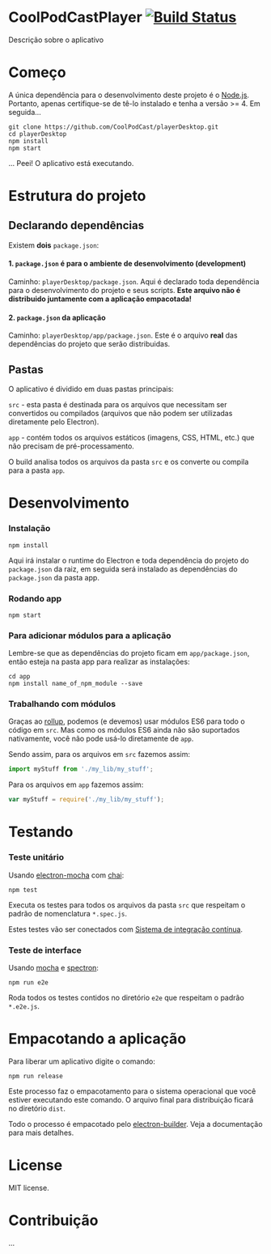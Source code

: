 CoolPodCastPlayer [![Build Status](https://travis-ci.org/CoolPodCast/playerDesktop.svg?branch=master)](https://travis-ci.org/CoolPodCast/playerDesktop)
==============
Descrição sobre o aplicativo

# Começo
A única dependência para o desenvolvimento deste projeto é o [Node.js](https://nodejs.org). Portanto, apenas certifique-se de tê-lo instalado e tenha a versão >= 4. Em seguida...

```
git clone https://github.com/CoolPodCast/playerDesktop.git
cd playerDesktop
npm install
npm start
```
... Peei! O aplicativo está executando.

# Estrutura do projeto

## Declarando dependências

Existem **dois** `package.json`:

#### 1. `package.json` é para o ambiente de desenvolvimento (development)
Caminho: `playerDesktop/package.json`. Aqui é declarado toda dependência para o desenvolvimento do projeto e seus scripts. **Este arquivo não é distribuido juntamente com a aplicação empacotada!**

#### 2. `package.json` da aplicação
Caminho: `playerDesktop/app/package.json`. Este é o arquivo **real** das dependências do projeto que serão distribuidas.

## Pastas

O aplicativo é dividido em duas pastas principais:

`src` - esta pasta é destinada para os arquivos que necessitam ser convertidos ou compilados (arquivos que não podem ser utilizadas diretamente pelo Electron).

`app` - contém todos os arquivos estáticos (imagens, CSS, HTML, etc.) que não precisam de pré-processamento.

O build analisa todos os arquivos da pasta `src` e os converte ou compila para a pasta `app`.

# Desenvolvimento

### Instalação

```
npm install
```
Aqui irá instalar o runtime do Electron e toda dependência do projeto do `package.json` da raiz, em seguida será instalado as dependências do `package.json` da pasta app.

### Rodando app

```
npm start
```

### Para adicionar módulos para a aplicação

Lembre-se que as dependências do projeto ficam em `app/package.json`, então esteja na pasta app para realizar as instalações:
```
cd app
npm install name_of_npm_module --save
```

### Trabalhando com módulos

Graças ao [rollup](https://github.com/rollup/rollup), podemos (e devemos) usar módulos ES6 para todo o código em `src`. Mas como os módulos ES6 ainda não são suportados nativamente, você não pode usá-lo diretamente de `app`.

Sendo assim, para os arquivos em `src` fazemos assim:
```js
import myStuff from './my_lib/my_stuff';
```

Para os arquivos em `app` fazemos assim:
```js
var myStuff = require('./my_lib/my_stuff');
```

# Testando

### Teste unitário

Usando [electron-mocha](https://github.com/jprichardson/electron-mocha) com [chai](http://chaijs.com/api/assert/):
```
npm test
```
Executa os testes para todos os arquivos da pasta `src` que respeitam o padrão de nomenclatura `*.spec.js`.

Estes testes vão ser conectados com [Sistema de integração contínua](https://github.com/atom/electron/blob/master/docs/tutorial/testing-on-headless-ci.md).

### Teste de interface

Usando [mocha](https://mochajs.org/) e [spectron](http://electron.atom.io/spectron/):
```
npm run e2e
```
Roda todos os testes contidos no diretório `e2e` que respeitam o padrão `*.e2e.js`.

# Empacotando a aplicação

Para liberar um aplicativo digite o comando:
```
npm run release
```
Este processo faz o empacotamento para o sistema operacional que você estiver executando este comando. O arquivo final para distribuição ficará no diretório `dist`.


Todo o processo é empacotado pelo  [electron-builder](https://github.com/electron-userland/electron-builder). Veja a documentação para mais detalhes.

# License

MIT license.

# Contribuição

...
